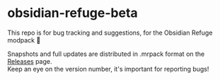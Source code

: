 # obsidian-refuge-beta
This repo is for bug tracking and suggestions, for the Obsidian Refuge modpack 💜

Snapshots and full updates are distributed in .mrpack format on the [Releases](https://github.com/kd8lvt/obsidian-refuge-beta/releases) page.  
Keep an eye on the version number, it's important for reporting bugs!
